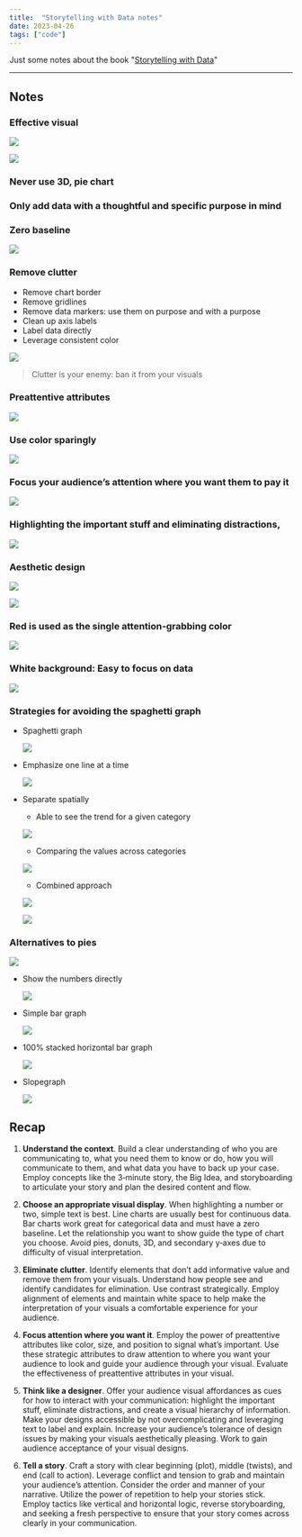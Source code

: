 ```yaml
---
title:  "Storytelling with Data notes"
date: 2023-04-26
tags: ["code"]
---
```


Just some notes about the book "[Storytelling with Data](https://www.amazon.com/Storytelling-Data-Visualization-Business-Professionals/dp/1119002257)"

---
## Notes

### Effective visual
    
![](/storytelling/1.png)

![](/storytelling/2.png)
    
    
### Never use 3D, pie chart
### Only add data with a thoughtful and specific purpose in mind
### Zero baseline

![](/storytelling/3.png)

### Remove clutter
- Remove chart border
- Remove gridlines
- Remove data markers: use them on purpose and with a purpose
- Clean up axis labels
- Label data directly
- Leverage consistent color

![](/storytelling/4.png)

> Clutter is your enemy: ban it from your visuals
    
### Preattentive attributes
    
![](/storytelling/5.png)
    
### Use color sparingly
    
![](/storytelling/6.png)
    
### Focus your audience’s attention where you want them to pay it
    
![](/storytelling/7.png)
    
### Highlighting the important stuff and eliminating distractions,
    
![](/storytelling/8.png)
    
### Aesthetic design
    
![](/storytelling/9.png)

![](/storytelling/10.png)
    
### Red is used as the single **attention‐grabbing** color
    
![](/storytelling/11.png)
        
### White background: Easy to focus on data
    
![](/storytelling/12.png)
    
### Strategies for avoiding the spaghetti graph

- Spaghetti graph
    
    ![](/storytelling/13.png)
    
- Emphasize one line at a time
    
    ![](/storytelling/14.png)
    
- Separate spatially
    - Able to see the trend for a given category
    
    ![](/storytelling/15.png)
    
    - Comparing the values across categories
    
    ![](/storytelling/16.png)
    
    - Combined approach
    
    ![](/storytelling/17.png)
    
    ![](/storytelling/18.png)
        
### Alternatives to pies
    
![](/storytelling/19.png)

- Show the numbers directly
    
    ![](/storytelling/20.png)
    
- Simple bar graph
    
    ![](/storytelling/21.png)
    
- 100% stacked horizontal bar graph
    
    ![](/storytelling/22.png)
    
- Slopegraph
    
    ![](/storytelling/23.png)
        
## **Recap**
    
1. **Understand the context**. Build a clear understanding of who you are communicating to, what you need them to know or do, how you will communicate to them, and what data you have to back up your case. Employ concepts like the 3‐minute story, the Big Idea, and storyboarding to articulate your story and plan the desired content and flow.

2. **Choose an appropriate visual display**. When highlighting a number or two, simple text is best. Line charts are usually best for continuous data. Bar charts work great for categorical data and must have a zero baseline. Let the relationship you want to show guide the type of chart you choose. Avoid pies, donuts, 3D, and secondary y‐axes due to difficulty of visual interpretation.

3. **Eliminate clutter**. Identify elements that don’t add informative value and remove them from your visuals. Understand how people see and identify candidates for elimination. Use contrast strategically. Employ alignment of elements and maintain white space to help make the interpretation of your visuals a comfortable experience for your audience.

4. **Focus attention where you want it**. Employ the power of preattentive attributes like color, size, and position to signal what’s important. Use these strategic attributes to draw attention to where you want your audience to look and guide your audience through your visual. Evaluate the effectiveness of preattentive attributes in your visual.

5. **Think like a designer**. Offer your audience visual affordances as cues for how to interact with your communication: highlight the important stuff, eliminate distractions, and create a visual hierarchy of information. Make your designs accessible by not overcomplicating and leveraging text to label and explain. Increase your audience’s tolerance of design issues by making your visuals aesthetically pleasing. Work to gain audience acceptance of your visual designs.
 
6. **Tell a story**. Craft a story with clear beginning (plot), middle (twists), and end (call to action). Leverage conflict and tension to grab and maintain your audience’s attention. Consider the order and manner of your narrative. Utilize the power of repetition to help your stories stick. Employ tactics like vertical and horizontal logic, reverse storyboarding, and seeking a fresh perspective to ensure that your story comes across clearly in your communication.